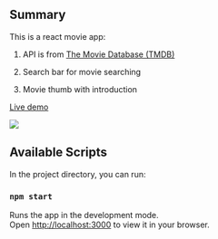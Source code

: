 ## Summary 

This is a react movie app:

1. API is from [The Movie Database (TMDB)](https://www.themoviedb.org/)

2. Search bar for movie searching

3. Movie thumb with introduction

[Live demo](https://celebrated-daifuku-06cf07.netlify.app/)

![](./image/react-rmdb.gif)

## Available Scripts

In the project directory, you can run:

### `npm start`

Runs the app in the development mode.\
Open [http://localhost:3000](http://localhost:3000) to view it in your browser.
